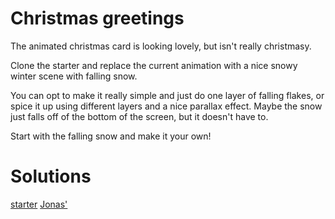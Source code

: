 # Christmas greetings

The animated christmas card is looking lovely, but isn't really christmasy.

Clone the starter and replace the current animation with a nice snowy winter
scene with falling snow.

You can opt to make it really simple and just do one layer of falling flakes, or
spice it up using different layers and a nice parallax effect. Maybe the snow
just falls off of the bottom of the screen, but it doesn't have to.

Start with the falling snow and make it your own!

# Solutions

[starter](starter/)
[Jonas'](Jonas/)
